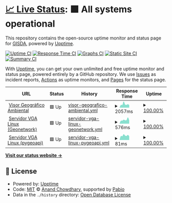 # [📈 Live Status](https://GISDA.github.io/upptime): <!--live status--> **🟩 All systems operational**

This repository contains the open-source uptime monitor and status page for [GISDA](https://GISDA.github.io/upptime), powered by [Upptime](https://github.com/upptime/upptime).

[![Uptime CI](https://github.com/GISDA/upptime/workflows/Uptime%20CI/badge.svg)](https://github.com/GISDA/upptime/actions?query=workflow%3A%22Uptime+CI%22)
[![Response Time CI](https://github.com/GISDA/upptime/workflows/Response%20Time%20CI/badge.svg)](https://github.com/GISDA/upptime/actions?query=workflow%3A%22Response+Time+CI%22)
[![Graphs CI](https://github.com/GISDA/upptime/workflows/Graphs%20CI/badge.svg)](https://github.com/GISDA/upptime/actions?query=workflow%3A%22Graphs+CI%22)
[![Static Site CI](https://github.com/GISDA/upptime/workflows/Static%20Site%20CI/badge.svg)](https://github.com/GISDA/upptime/actions?query=workflow%3A%22Static+Site+CI%22)
[![Summary CI](https://github.com/GISDA/upptime/workflows/Summary%20CI/badge.svg)](https://github.com/GISDA/upptime/actions?query=workflow%3A%22Summary+CI%22)

With [Upptime](https://upptime.js.org), you can get your own unlimited and free uptime monitor and status page, powered entirely by a GitHub repository. We use [Issues](https://github.com/GISDA/upptime/issues) as incident reports, [Actions](https://github.com/GISDA/upptime/actions) as uptime monitors, and [Pages](https://GISDA.github.io/upptime) for the status page.

<!--start: status pages-->
<!-- This summary is generated by Upptime (https://github.com/upptime/upptime) -->
<!-- Do not edit this manually, your changes will be overwritten -->
<!-- prettier-ignore -->
| URL | Status | History | Response Time | Uptime |
| --- | ------ | ------- | ------------- | ------ |
| <img alt="" src="https://icons.duckduckgo.com/ip3/visorgeo.ambientebogota.gov.co.ico" height="13"> [Visor Geográfico Ambiental](https://visorgeo.ambientebogota.gov.co) | 🟩 Up | [visor-geografico-ambiental.yml](https://github.com/GISDA/upptime/commits/HEAD/history/visor-geografico-ambiental.yml) | <details><summary><img alt="Response time graph" src="./graphs/visor-geografico-ambiental/response-time-week.png" height="20"> 2057ms</summary><br><a href="https://https://gisda.github.io/history/visor-geografico-ambiental"><img alt="Response time 2000" src="https://img.shields.io/endpoint?url=https%3A%2F%2Fraw.githubusercontent.com%2FGISDA%2Fupptime%2FHEAD%2Fapi%2Fvisor-geografico-ambiental%2Fresponse-time.json"></a><br><a href="https://https://gisda.github.io/history/visor-geografico-ambiental"><img alt="24-hour response time 1584" src="https://img.shields.io/endpoint?url=https%3A%2F%2Fraw.githubusercontent.com%2FGISDA%2Fupptime%2FHEAD%2Fapi%2Fvisor-geografico-ambiental%2Fresponse-time-day.json"></a><br><a href="https://https://gisda.github.io/history/visor-geografico-ambiental"><img alt="7-day response time 2057" src="https://img.shields.io/endpoint?url=https%3A%2F%2Fraw.githubusercontent.com%2FGISDA%2Fupptime%2FHEAD%2Fapi%2Fvisor-geografico-ambiental%2Fresponse-time-week.json"></a><br><a href="https://https://gisda.github.io/history/visor-geografico-ambiental"><img alt="30-day response time 2069" src="https://img.shields.io/endpoint?url=https%3A%2F%2Fraw.githubusercontent.com%2FGISDA%2Fupptime%2FHEAD%2Fapi%2Fvisor-geografico-ambiental%2Fresponse-time-month.json"></a><br><a href="https://https://gisda.github.io/history/visor-geografico-ambiental"><img alt="1-year response time 2000" src="https://img.shields.io/endpoint?url=https%3A%2F%2Fraw.githubusercontent.com%2FGISDA%2Fupptime%2FHEAD%2Fapi%2Fvisor-geografico-ambiental%2Fresponse-time-year.json"></a></details> | <details><summary><a href="https://https://gisda.github.io/history/visor-geografico-ambiental">100.00%</a></summary><a href="https://https://gisda.github.io/history/visor-geografico-ambiental"><img alt="All-time uptime 100.00%" src="https://img.shields.io/endpoint?url=https%3A%2F%2Fraw.githubusercontent.com%2FGISDA%2Fupptime%2FHEAD%2Fapi%2Fvisor-geografico-ambiental%2Fuptime.json"></a><br><a href="https://https://gisda.github.io/history/visor-geografico-ambiental"><img alt="24-hour uptime 100.00%" src="https://img.shields.io/endpoint?url=https%3A%2F%2Fraw.githubusercontent.com%2FGISDA%2Fupptime%2FHEAD%2Fapi%2Fvisor-geografico-ambiental%2Fuptime-day.json"></a><br><a href="https://https://gisda.github.io/history/visor-geografico-ambiental"><img alt="7-day uptime 100.00%" src="https://img.shields.io/endpoint?url=https%3A%2F%2Fraw.githubusercontent.com%2FGISDA%2Fupptime%2FHEAD%2Fapi%2Fvisor-geografico-ambiental%2Fuptime-week.json"></a><br><a href="https://https://gisda.github.io/history/visor-geografico-ambiental"><img alt="30-day uptime 100.00%" src="https://img.shields.io/endpoint?url=https%3A%2F%2Fraw.githubusercontent.com%2FGISDA%2Fupptime%2FHEAD%2Fapi%2Fvisor-geografico-ambiental%2Fuptime-month.json"></a><br><a href="https://https://gisda.github.io/history/visor-geografico-ambiental"><img alt="1-year uptime 100.00%" src="https://img.shields.io/endpoint?url=https%3A%2F%2Fraw.githubusercontent.com%2FGISDA%2Fupptime%2FHEAD%2Fapi%2Fvisor-geografico-ambiental%2Fuptime-year.json"></a></details>
| <img alt="" src="https://icons.duckduckgo.com/ip3/gis.ambientebogota.gov.co.ico" height="13"> [Servidor VGA Linux (Geonetwork)](https://gis.ambientebogota.gov.co/geonetwork/) | 🟩 Up | [servidor-vga-linux-geonetwork.yml](https://github.com/GISDA/upptime/commits/HEAD/history/servidor-vga-linux-geonetwork.yml) | <details><summary><img alt="Response time graph" src="./graphs/servidor-vga-linux-geonetwork/response-time-week.png" height="20"> 576ms</summary><br><a href="https://https://gisda.github.io/history/servidor-vga-linux-geonetwork"><img alt="Response time 537" src="https://img.shields.io/endpoint?url=https%3A%2F%2Fraw.githubusercontent.com%2FGISDA%2Fupptime%2FHEAD%2Fapi%2Fservidor-vga-linux-geonetwork%2Fresponse-time.json"></a><br><a href="https://https://gisda.github.io/history/servidor-vga-linux-geonetwork"><img alt="24-hour response time 494" src="https://img.shields.io/endpoint?url=https%3A%2F%2Fraw.githubusercontent.com%2FGISDA%2Fupptime%2FHEAD%2Fapi%2Fservidor-vga-linux-geonetwork%2Fresponse-time-day.json"></a><br><a href="https://https://gisda.github.io/history/servidor-vga-linux-geonetwork"><img alt="7-day response time 576" src="https://img.shields.io/endpoint?url=https%3A%2F%2Fraw.githubusercontent.com%2FGISDA%2Fupptime%2FHEAD%2Fapi%2Fservidor-vga-linux-geonetwork%2Fresponse-time-week.json"></a><br><a href="https://https://gisda.github.io/history/servidor-vga-linux-geonetwork"><img alt="30-day response time 537" src="https://img.shields.io/endpoint?url=https%3A%2F%2Fraw.githubusercontent.com%2FGISDA%2Fupptime%2FHEAD%2Fapi%2Fservidor-vga-linux-geonetwork%2Fresponse-time-month.json"></a><br><a href="https://https://gisda.github.io/history/servidor-vga-linux-geonetwork"><img alt="1-year response time 537" src="https://img.shields.io/endpoint?url=https%3A%2F%2Fraw.githubusercontent.com%2FGISDA%2Fupptime%2FHEAD%2Fapi%2Fservidor-vga-linux-geonetwork%2Fresponse-time-year.json"></a></details> | <details><summary><a href="https://https://gisda.github.io/history/servidor-vga-linux-geonetwork">100.00%</a></summary><a href="https://https://gisda.github.io/history/servidor-vga-linux-geonetwork"><img alt="All-time uptime 100.00%" src="https://img.shields.io/endpoint?url=https%3A%2F%2Fraw.githubusercontent.com%2FGISDA%2Fupptime%2FHEAD%2Fapi%2Fservidor-vga-linux-geonetwork%2Fuptime.json"></a><br><a href="https://https://gisda.github.io/history/servidor-vga-linux-geonetwork"><img alt="24-hour uptime 100.00%" src="https://img.shields.io/endpoint?url=https%3A%2F%2Fraw.githubusercontent.com%2FGISDA%2Fupptime%2FHEAD%2Fapi%2Fservidor-vga-linux-geonetwork%2Fuptime-day.json"></a><br><a href="https://https://gisda.github.io/history/servidor-vga-linux-geonetwork"><img alt="7-day uptime 100.00%" src="https://img.shields.io/endpoint?url=https%3A%2F%2Fraw.githubusercontent.com%2FGISDA%2Fupptime%2FHEAD%2Fapi%2Fservidor-vga-linux-geonetwork%2Fuptime-week.json"></a><br><a href="https://https://gisda.github.io/history/servidor-vga-linux-geonetwork"><img alt="30-day uptime 100.00%" src="https://img.shields.io/endpoint?url=https%3A%2F%2Fraw.githubusercontent.com%2FGISDA%2Fupptime%2FHEAD%2Fapi%2Fservidor-vga-linux-geonetwork%2Fuptime-month.json"></a><br><a href="https://https://gisda.github.io/history/servidor-vga-linux-geonetwork"><img alt="1-year uptime 100.00%" src="https://img.shields.io/endpoint?url=https%3A%2F%2Fraw.githubusercontent.com%2FGISDA%2Fupptime%2FHEAD%2Fapi%2Fservidor-vga-linux-geonetwork%2Fuptime-year.json"></a></details>
| <img alt="" src="https://icons.duckduckgo.com/ip3/gis.ambientebogota.gov.co.ico" height="13"> [Servidor VGA Linux (pygeoapi)](https://gis.ambientebogota.gov.co/pygeoapi/) | 🟩 Up | [servidor-vga-linux-pygeoapi.yml](https://github.com/GISDA/upptime/commits/HEAD/history/servidor-vga-linux-pygeoapi.yml) | <details><summary><img alt="Response time graph" src="./graphs/servidor-vga-linux-pygeoapi/response-time-week.png" height="20"> 81ms</summary><br><a href="https://https://gisda.github.io/history/servidor-vga-linux-pygeoapi"><img alt="Response time 81" src="https://img.shields.io/endpoint?url=https%3A%2F%2Fraw.githubusercontent.com%2FGISDA%2Fupptime%2FHEAD%2Fapi%2Fservidor-vga-linux-pygeoapi%2Fresponse-time.json"></a><br><a href="https://https://gisda.github.io/history/servidor-vga-linux-pygeoapi"><img alt="24-hour response time 69" src="https://img.shields.io/endpoint?url=https%3A%2F%2Fraw.githubusercontent.com%2FGISDA%2Fupptime%2FHEAD%2Fapi%2Fservidor-vga-linux-pygeoapi%2Fresponse-time-day.json"></a><br><a href="https://https://gisda.github.io/history/servidor-vga-linux-pygeoapi"><img alt="7-day response time 81" src="https://img.shields.io/endpoint?url=https%3A%2F%2Fraw.githubusercontent.com%2FGISDA%2Fupptime%2FHEAD%2Fapi%2Fservidor-vga-linux-pygeoapi%2Fresponse-time-week.json"></a><br><a href="https://https://gisda.github.io/history/servidor-vga-linux-pygeoapi"><img alt="30-day response time 81" src="https://img.shields.io/endpoint?url=https%3A%2F%2Fraw.githubusercontent.com%2FGISDA%2Fupptime%2FHEAD%2Fapi%2Fservidor-vga-linux-pygeoapi%2Fresponse-time-month.json"></a><br><a href="https://https://gisda.github.io/history/servidor-vga-linux-pygeoapi"><img alt="1-year response time 81" src="https://img.shields.io/endpoint?url=https%3A%2F%2Fraw.githubusercontent.com%2FGISDA%2Fupptime%2FHEAD%2Fapi%2Fservidor-vga-linux-pygeoapi%2Fresponse-time-year.json"></a></details> | <details><summary><a href="https://https://gisda.github.io/history/servidor-vga-linux-pygeoapi">100.00%</a></summary><a href="https://https://gisda.github.io/history/servidor-vga-linux-pygeoapi"><img alt="All-time uptime 100.00%" src="https://img.shields.io/endpoint?url=https%3A%2F%2Fraw.githubusercontent.com%2FGISDA%2Fupptime%2FHEAD%2Fapi%2Fservidor-vga-linux-pygeoapi%2Fuptime.json"></a><br><a href="https://https://gisda.github.io/history/servidor-vga-linux-pygeoapi"><img alt="24-hour uptime 100.00%" src="https://img.shields.io/endpoint?url=https%3A%2F%2Fraw.githubusercontent.com%2FGISDA%2Fupptime%2FHEAD%2Fapi%2Fservidor-vga-linux-pygeoapi%2Fuptime-day.json"></a><br><a href="https://https://gisda.github.io/history/servidor-vga-linux-pygeoapi"><img alt="7-day uptime 100.00%" src="https://img.shields.io/endpoint?url=https%3A%2F%2Fraw.githubusercontent.com%2FGISDA%2Fupptime%2FHEAD%2Fapi%2Fservidor-vga-linux-pygeoapi%2Fuptime-week.json"></a><br><a href="https://https://gisda.github.io/history/servidor-vga-linux-pygeoapi"><img alt="30-day uptime 100.00%" src="https://img.shields.io/endpoint?url=https%3A%2F%2Fraw.githubusercontent.com%2FGISDA%2Fupptime%2FHEAD%2Fapi%2Fservidor-vga-linux-pygeoapi%2Fuptime-month.json"></a><br><a href="https://https://gisda.github.io/history/servidor-vga-linux-pygeoapi"><img alt="1-year uptime 100.00%" src="https://img.shields.io/endpoint?url=https%3A%2F%2Fraw.githubusercontent.com%2FGISDA%2Fupptime%2FHEAD%2Fapi%2Fservidor-vga-linux-pygeoapi%2Fuptime-year.json"></a></details>

<!--end: status pages-->

[**Visit our status website →**](https://GISDA.github.io/upptime)

## 📄 License

- Powered by: [Upptime](https://github.com/upptime/upptime)
- Code: [MIT](./LICENSE) © [Anand Chowdhary](https://anandchowdhary.com), supported by [Pabio](https://pabio.com)
- Data in the `./history` directory: [Open Database License](https://opendatacommons.org/licenses/odbl/1-0/)
